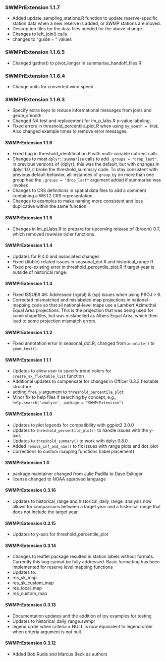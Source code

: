 ### SWMPrExtension 1.1.7
* Added update_sampling_stations.R function to update reserve-specific station data when a new reserve is added, or SWMP stations are moved.
* Description files for the data files needed for the above change.
* Changes to left_join() calls
* changes to "guide = " values

### SWMPrExtension 1.1.6.5
* Changed gather() to pivot_longer in summarise_handoff_files.R

### SWMPrExtension 1.1.6.4
* Change units for converted wind speed

### SWMPrExtension 1.1.6.3
* Specify extra keys to reduce informational messages from joins and geom_smooth.
* Changed NA test and replacement for lm_p_labs.R p-value labeling.
* Fixed errors in threshold_percentile_plot.R when using `by_month = TRUE`. Also changed example times to remove error messages.

#### SWMPrExtension 1.1.6
* Fixed bug in threshold_identification.R with multi-variable nutrient calls
* Changes to most `dplyr::summarise` calls to add `.groups = "drop_last"`. In previous versions of {dplyr}, this was the default, but with changes in dplyr 1.0, it broke the threshold_summary code.  To stay consistent with previous default behavior, all instances of `group_by` on more than one group had the `.groups = "drop_last"` argument added if summarise was invoked.
* Changes to CRS definitions in spatial data files to add a comment containing
a WKT2 CRS representation.
* Changes to examples to make naming more consistent and less duplicative within the same function.

#### SWMPrExtension 1.1.5
* Changes in lm_pLlabs.R to prepare for upcoming release of {broom} 0.7, which removed rowwise tidier functions.

#### SWMPrExtension 1.1.4
* Updates for R 4.0 and associated changes
* Fixed {tibble} related issues in seasonal_dot.R and historical_range.R
* Fixed pre-existing error in threshold_percentile_plot.R if target year is outside of historical range.

#### SWMPrExtension 1.1.3
* Fixed ISSUE# 46: Addressed {rgdal} & {sp} issues when using PROJ > 6. 
* Corrected mismatched and mislabeled map projections in national mapping code so that all national-level maps use a Lambert Azimuthal Equal Area projections.  This is the projection that was being used for some shapefiles, but was mislabelled as Albers Equal Area, which then lead to some projection mismatch errors.

#### SWMPrExtension 1.1.2
* Fixed annotation error in seasonal_dot.R; changed from `annotate()` to `geom_text()`.

#### SWMPrExtension 1.1.1
* Updates to allow user to specify trend colors for `create_sk_flextable_list` function
* Additional updates to compensate for changes in Officer 0.3.3 flextable structure
* adding `free_y` argument to `threshold_percentile_plot`
* Minor fix to help files if searching by concept, e.g., `help.search('analyze', package = "SWMPrExtension")`

#### SWMPrExtension 1.1.0
* Updates to plot legends for compatibility with ggplot2 3.0.0
* Updates to `threshold_percentile_plot()` to handle issues with the y-axis
* Updates to `threshold_summary()` to work with dplyr 0.8.0
* Added `remove_inf_and_nan()` to fix issues with range plots and dot_plot
* Corrections to custom mapping functions (label placement)

#### SWMPrExtension 1.0
* package maintainer changed from Julie Padilla to Dave Eslinger
* license changed to NOAA approved language

#### SWMPrExtension 0.3.16
* Updates to historical_range and historical_daily_range: analysis now allows for comparisons between a target year and a historical range that does not include the target year.

#### SWMPrExtension 0.3.15
* Updates to y-axis for threshold_percentile_plot

#### SWMPrExtension 0.3.14
* Changes to leaflet package resulted in station labels without formats. Currently this bug cannot be fully addressed. Basic formatting has been implemented for reserve level mapping functions
* Updates to:
 * res_sk_map
 * res_sk_custom_map
 * res_local_map
 * res_custom_map

#### SWMPrExtension 0.3.13
* Documentation updates and the addition of toy examples for testing
* Updates to historical_daily_range.swmpr
 * legend order when criteria = NULL is now equivalent to legend order when criteria argument is not null.

#### SWMPrExtension 0.3.12

* Added Bob Rudis and Marcus Beck as authors
